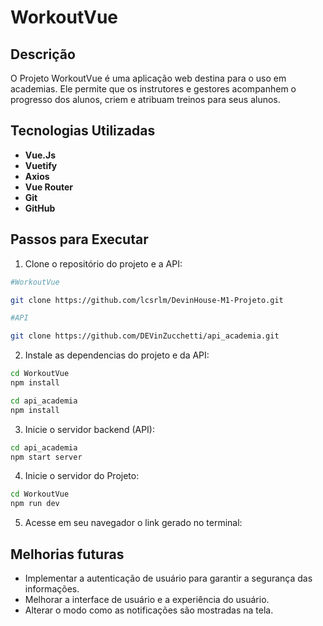 # WorkoutVue

## Descrição

O Projeto WorkoutVue é uma aplicação web destina para o uso em academias. Ele permite que os instrutores e gestores acompanhem o progresso dos alunos, criem e atribuam treinos para seus alunos.

## Tecnologias Utilizadas

- **Vue.Js**
- **Vuetify**
- **Axios**
- **Vue Router**
- **Git**
- **GitHub**

## Passos para Executar

1. Clone o repositório do projeto e a API: 

```bash
#WorkoutVue

git clone https://github.com/lcsrlm/DevinHouse-M1-Projeto.git
```
```bash
#API

git clone https://github.com/DEVinZucchetti/api_academia.git
```

2. Instale as dependencias do projeto e da API:

```bash
cd WorkoutVue
npm install

cd api_academia
npm install
```

3. Inicie o servidor backend (API):

```bash
cd api_academia
npm start server
```

4. Inicie o servidor do Projeto:
```bash
cd WorkoutVue
npm run dev
```
5. Acesse em seu navegador o link gerado no terminal:

## Melhorias futuras

- Implementar a autenticação de usuário para garantir a segurança das informações.
- Melhorar a interface de usuário e a experiência do usuário.
- Alterar o modo como as notificações são mostradas na tela.




